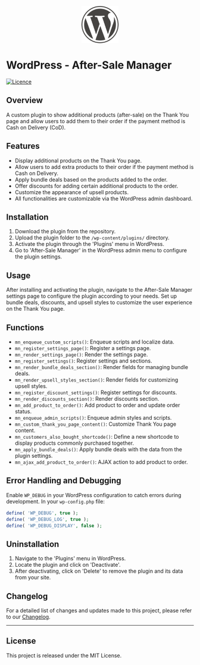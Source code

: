 <p align="center"><a href="https://wordpress.org" target="_blank"><img src="https://raw.githubusercontent.com/github/explore/80688e429a7d4ef2fca1e82350fe8e3517d3494d/topics/wordpress/wordpress.png" width="100" alt="WordPress Logo"></a></p>

# WordPress - After-Sale Manager

[![Licence](https://img.shields.io/github/license/Ileriayo/markdown-badges?style=for-the-badge)](./LICENSE)

## Overview

A custom plugin to show additional products (after-sale) on the Thank You page and allow users to add them to their order if the payment method is Cash on Delivery (CoD).

## Features

- Display additional products on the Thank You page.
- Allow users to add extra products to their order if the payment method is Cash on Delivery.
- Apply bundle deals based on the products added to the order.
- Offer discounts for adding certain additional products to the order.
- Customize the appearance of upsell products.
- All functionalities are customizable via the WordPress admin dashboard.

## Installation

1. Download the plugin from the repository.
2. Upload the plugin folder to the `/wp-content/plugins/` directory.
3. Activate the plugin through the 'Plugins' menu in WordPress.
4. Go to 'After-Sale Manager' in the WordPress admin menu to configure the plugin settings.

## Usage

After installing and activating the plugin, navigate to the After-Sale Manager settings page to configure the plugin according to your needs. Set up bundle deals, discounts, and upsell styles to customize the user experience on the Thank You page.

## Functions

- `mn_enqueue_custom_scripts()`: Enqueue scripts and localize data.
- `mn_register_settings_page()`: Register a settings page.
- `mn_render_settings_page()`: Render the settings page.
- `mn_register_settings()`: Register settings and sections.
- `mn_render_bundle_deals_section()`: Render fields for managing bundle deals.
- `mn_render_upsell_styles_section()`: Render fields for customizing upsell styles.
- `mn_register_discount_settings()`: Register settings for discounts.
- `mn_render_discounts_section()`: Render discounts section.
- `mn_add_product_to_order()`: Add product to order and update order status.
- `mn_enqueue_admin_scripts()`: Enqueue admin styles and scripts.
- `mn_custom_thank_you_page_content()`: Customize Thank You page content.
- `mn_customers_also_bought_shortcode()`: Define a new shortcode to display products commonly purchased together.
- `mn_apply_bundle_deals()`: Apply bundle deals with the data from the plugin settings.
- `mn_ajax_add_product_to_order()`: AJAX action to add product to order.

## Error Handling and Debugging

Enable `WP_DEBUG` in your WordPress configuration to catch errors during development. In your `wp-config.php` file:

```php
define( 'WP_DEBUG', true );
define( 'WP_DEBUG_LOG', true );
define( 'WP_DEBUG_DISPLAY', false );
```

## Uninstallation

1. Navigate to the 'Plugins' menu in WordPress.
2. Locate the plugin and click on 'Deactivate'.
3. After deactivating, click on 'Delete' to remove the plugin and its data from your site.

## Changelog

For a detailed list of changes and updates made to this project, please refer to our [Changelog](./CHANGELOG.md).

---

## License

This project is released under the MIT License.
